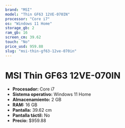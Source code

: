 ```yaml
---
brand: "MSI"
model: "Thin GF63 12VE-070IN"
processor: "Core i7"
os: "Windows 11 Home"
storage_gb: 2
ram_gb: 16
screen_cm: 39.62
touch: "No"
price_usd: 959.88
slug: "msi-thin-gf63-12ve-070in"
---
```


# MSI Thin GF63 12VE-070IN

- **Procesador:** Core i7
- **Sistema operativo:** Windows 11 Home
- **Almacenamiento:** 2 GB
- **RAM:** 16 GB
- **Pantalla:** 39.62 cm
- **Pantalla táctil:** No
- **Precio:** $959.88
